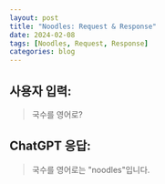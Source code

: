```yaml
---
layout: post
title: "Noodles: Request & Response"
date: 2024-02-08
tags: [Noodles, Request, Response]
categories: blog
---
```


## 사용자 입력:
> 국수를 영어로?

## ChatGPT 응답:
> 국수를 영어로는 "noodles"입니다.

